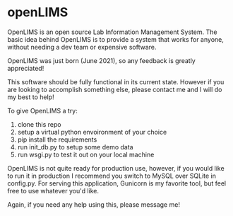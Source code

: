 # openLIMS

OpenLIMS is an open source Lab Information Management System. 
The basic idea behind OpenLIMS is to provide a system that works for anyone, without needing a dev team or expensive software. 

OpenLIMS was just born (June 2021), so any feedback is greatly appreciated! 

This software should be fully functional in its current state. 
However if you are looking to accomplish something else, please contact me and I will do my best to help!


To give OpenLIMS a try:
1) clone this repo
2) setup a virtual python envoironment of your choice
3) pip install the requirements
4) run init_db.py to setup some demo data
5) run wsgi.py to test it out on your local machine

OpenLIMS is not quite ready for production use, however, if you would like to run it in production I recommend you switch to MySQL over SQLite in config.py.
For serving this application, Gunicorn is my favorite tool, but feel free to use whatever you'd like.

Again, if you need any help using this, please message me!